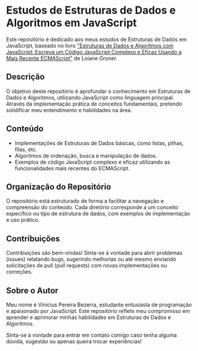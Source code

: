 # Estudos de Estruturas de Dados e Algoritmos em JavaScript

Este repositório é dedicado aos meus estudos de Estruturas de Dados em JavaScript, baseado no livro ["Estruturas de Dados e Algoritmos com JavaScript: Escreva um Código JavaScript Complexo e Eficaz Usando a Mais Recente ECMAScript"](https://www.amazon.com.br/Estruturas-Dados-Algoritmos-Com-Javascript/dp/8575226932) de Loiane Groner.

## Descrição

O objetivo deste repositório é aprofundar o conhecimento em Estruturas de Dados e Algoritmos, utilizando JavaScript como linguagem principal. Através da implementação prática de conceitos fundamentais, pretendo solidificar meu entendimento e habilidades na área.

## Conteúdo

- Implementações de Estruturas de Dados básicas, como listas, pilhas, filas, etc.
- Algoritmos de ordenação, busca e manipulação de dados.
- Exemplos de código JavaScript complexo e eficaz utilizando as funcionalidades mais recentes do ECMAScript.

## Organização do Repositório

O repositório está estruturado de forma a facilitar a navegação e compreensão do conteúdo. Cada diretório corresponde a um conceito específico ou tipo de estrutura de dados, com exemplos de implementação e uso prático.

## Contribuições

Contribuições são bem-vindas! Sinta-se à vontade para abrir problemas (issues) relatando bugs, sugerindo melhorias ou até mesmo enviando solicitações de pull (pull requests) com novas implementações ou correções.

## Sobre o Autor

Meu nome é Vinicius Pereira Bezerra, estudante entusiasta de programação e apaixonado por JavaScript. Este repositório reflete meu compromisso em aprender e aprimorar minhas habilidades em Estruturas de Dados e Algoritmos.

Sinta-se à vontade para entrar em contato comigo caso tenha alguma dúvida, sugestão ou apenas queira trocar experiências!

